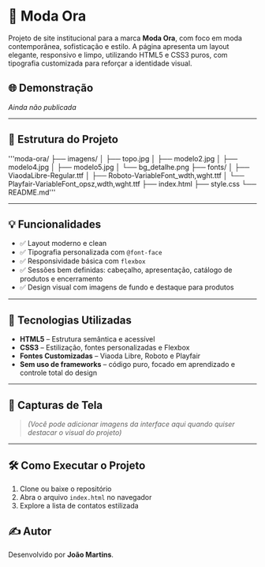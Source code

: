 # 👗 Moda Ora

Projeto de site institucional para a marca **Moda Ora**, com foco em moda contemporânea, sofisticação e estilo. A página apresenta um layout elegante, responsivo e limpo, utilizando HTML5 e CSS3 puros, com tipografia customizada para reforçar a identidade visual.

## 🌐 Demonstração

*Ainda não publicada*  
<!-- Caso você publique, adicione aqui: https://seu-site.netlify.app ou GitHub Pages -->

---

## 📁 Estrutura do Projeto

'''moda-ora/
├── imagens/
│ ├── topo.jpg
│ ├── modelo2.jpg
│ ├── modelo4.jpg
│ ├── modelo5.jpg
│ └── bg_detalhe.png
├── fonts/
│ ├── ViaodaLibre-Regular.ttf
│ ├── Roboto-VariableFont_wdth,wght.ttf
│ └── Playfair-VariableFont_opsz,wdth,wght.ttf
├── index.html
├── style.css
└── README.md'''

---

## 💡 Funcionalidades

- ✅ Layout moderno e clean
- ✅ Tipografia personalizada com `@font-face`
- ✅ Responsividade básica com `flexbox`
- ✅ Sessões bem definidas: cabeçalho, apresentação, catálogo de produtos e encerramento
- ✅ Design visual com imagens de fundo e destaque para produtos

---

## 🧪 Tecnologias Utilizadas

- **HTML5** – Estrutura semântica e acessível
- **CSS3** – Estilização, fontes personalizadas e Flexbox
- **Fontes Customizadas** – Viaoda Libre, Roboto e Playfair
- **Sem uso de frameworks** – código puro, focado em aprendizado e controle total do design

---

## 📸 Capturas de Tela

> *(Você pode adicionar imagens da interface aqui quando quiser destacar o visual do projeto)*

---

## 🛠️ Como Executar o Projeto

1. Clone ou baixe o repositório
2. Abra o arquivo `index.html` no navegador
3. Explore a lista de contatos estilizada

## ✍️ Autor

Desenvolvido por **João Martins**.
